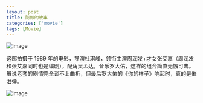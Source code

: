 ```yaml
---
layout: post
title: 阿郎的故事
categories: ['movie']
tags: [Movie]
---
```


![image](../../assets/images/a-lang-01.jpg)

这部拍摄于 1989 年的电影，导演杜琪峰，领衔主演周润发+才女张艾嘉（周润发和张艾嘉同时也是编剧），配角吴孟达，音乐罗大佑，这样的组合简直无懈可击。虽说老套的剧情完全谈不上曲折，但最后罗大佑的《你的样子》响起时，真的是催泪弹。

<!--more-->

![image](../../assets/images/a-lang-02.jpg)